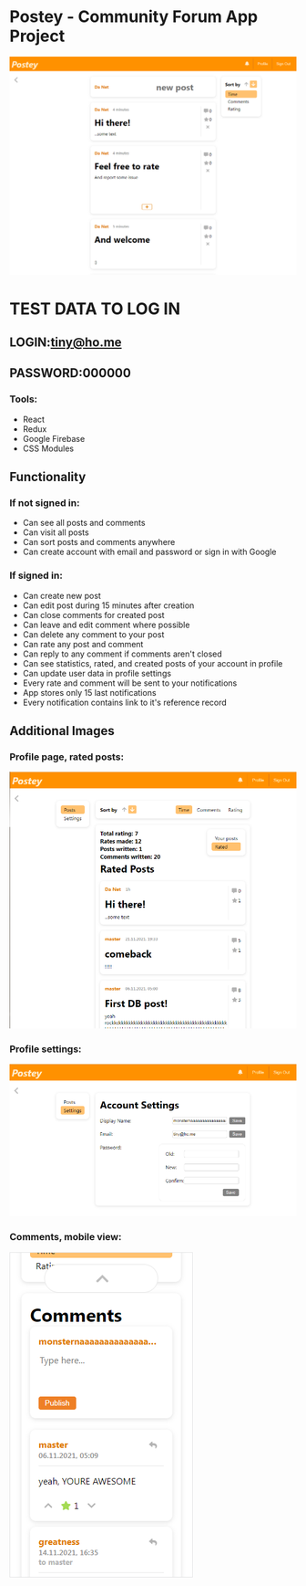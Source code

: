# Postey - Community Forum App Project

![homepage-image](https://github.com/B4D-1D34/Postey/blob/master/forreadme.png "Homepage")

# TEST DATA TO LOG IN
## LOGIN:tiny@ho.me
## PASSWORD:000000

### Tools:

- React
- Redux
- Google Firebase
- CSS Modules

## Functionality

### If not signed in:

- Can see all posts and comments
- Can visit all posts
- Can sort posts and comments anywhere
- Can create account with email and password or sign in with Google

### If signed in:

- Can create new post
- Can edit post during 15 minutes after creation
- Can close comments for created post
- Can leave and edit comment where possible
- Can delete any comment to your post
- Can rate any post and comment
- Can reply to any comment if comments aren't closed
- Can see statistics, rated, and created posts of your account in profile
- Can update user data in profile settings
- Every rate and comment will be sent to your notifications
- App stores only 15 last notifications
- Every notification contains link to it's reference record

## Additional Images

### Profile page, rated posts:

![profile-image](https://github.com/B4D-1D34/Postey/blob/master/readmeprofile.png "Profile page, rated posts")

### Profile settings:

![settings-image](https://github.com/B4D-1D34/Postey/blob/master/settings.png "Profile settings")

### Comments, mobile view:

![comments-image](https://github.com/B4D-1D34/Postey/blob/master/commentsmobile.png "Comments, mobile view")
